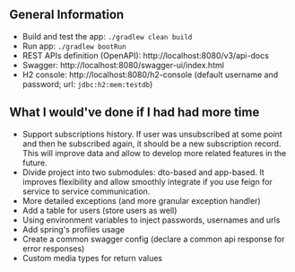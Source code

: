 ## General Information
* Build and test the app: `./gradlew clean build`
* Run app: `./gradlew bootRun`
* REST APIs definition (OpenAPI): http://localhost:8080/v3/api-docs
* Swagger: http://localhost:8080/swagger-ui/index.html
* H2 console: http://localhost:8080/h2-console (default username and password; url: `jdbc:h2:mem:testdb`)


## What I would've done if I had had more time
- Support subscriptions history. If user was unsubscribed at some point and then he subscribed again, it should be a new subscription record. This will improve data and allow to develop more related features in the future.
- Divide project into two submodules: dto-based and app-based. It improves flexibility and allow smoothly integrate if you use feign for service to service communication.
- More detailed exceptions (and more granular exception handler)
- Add a table for users (store users as well)
- Using environment variables to inject passwords, usernames and urls
- Add spring's profiles usage
- Create a common swagger config (declare a common api response for error responses)
- Custom media types for return values